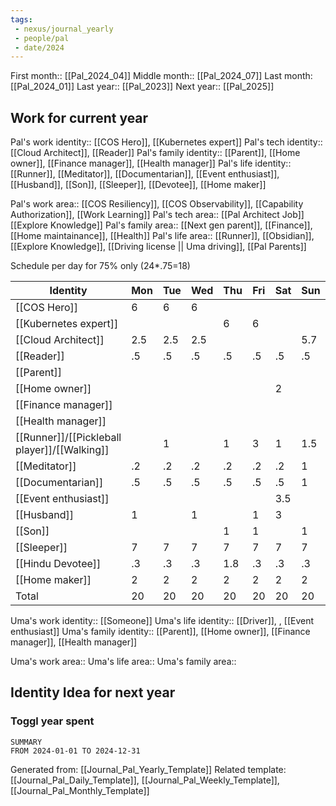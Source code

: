 ```yaml
---
tags:
 - nexus/journal_yearly
 - people/pal
 - date/2024
---
```


First month:: [[Pal_2024_04]]
Middle month:: [[Pal_2024_07]]
Last month: [[Pal_2024_01]]
Last year::  [[Pal_2023]] 
Next year::  [[Pal_2025]] 

## Work for current year 

Pal's work identity:: [[COS Hero]], [[Kubernetes expert]]
Pal's tech identity::  [[Cloud Architect]], [[Reader]]
Pal's family identity:: [[Parent]], [[Home owner]], [[Finance manager]], [[Health manager]]
Pal's life identity:: [[Runner]], [[Meditator]], [[Documentarian]],  [[Event enthusiast]], [[Husband]], [[Son]], [[Sleeper]], [[Devotee]], [[Home maker]]

Pal's work area:: [[COS Resiliency]], [[COS Observability]], [[Capability Authorization]], [[Work Learning]] 
Pal's tech area:: [[Pal Architect Job]] [[Explore Knowledge]] 
Pal's family area:: [[Next gen parent]], [[Finance]], [[Home maintainance]], [[Health]] 
Pal's life area:: [[Runner]], [[Obsidian]], [[Explore Knowledge]], [[Driving license || Uma driving]], [[Pal Parents]] 

Schedule per day for 75% only (24*.75=18)

| Identity                                     | Mon | Tue | Wed | Thu | Fri | Sat | Sun | Sum  | %                     |
| -------------------------------------------- | --- | --- | --- | --- | --- | --- | --- | ---- | --------------------- |
| [[COS Hero]]                                 | 6   | 6   | 6   |     |     |     |     | 18   | 12.857142857142857143 |
| [[Kubernetes expert]]                        |     |     |     | 6   | 6   |     |     | 6    | 4.2857142857142857143 |
| [[Cloud Architect]]                          | 2.5 | 2.5 | 2.5 |     |     |     | 5.7 | 17.7 | 12.642857142857142857 |
| [[Reader]]                                   | .5  | .5  | .5  | .5  | .5  | .5  | .5  | 3.5  | 2.5                   |
| [[Parent]]                                   |     |     |     |     |     |     |     | 0    | 0                     |
| [[Home owner]]                               |     |     |     |     |     | 2   |     | 2    | 1.4285714285714285714 |
| [[Finance manager]]                          |     |     |     |     |     |     |     | 0    | 0                     |
| [[Health manager]]                           |     |     |     |     |     |     |     | 0    | 0                     |
| [[Runner]]/[[Pickleball player]]/[[Walking]] |     | 1   |     | 1   | 3   | 1   | 1.5 | 7.5  | 5.3571428571428571429 |
| [[Meditator]]                                | .2  | .2  | .2  | .2  | .2  | .2  | 1   | 2.2  | 1.5714285714285714286 |
| [[Documentarian]]                            | .5  | .5  | .5  | .5  | .5  | .5  | 1   | 4    | 2.8571428571428571429 |
| [[Event enthusiast]]                         |     |     |     |     |     | 3.5 |     | 3.5  | 2.5                   |
| [[Husband]]                                  | 1   |     | 1   |     | 1   | 3   |     | 6    | 4.2857142857142857143 |
| [[Son]]                                      |     |     |     | 1   | 1   |     | 1   | 3    | 2.1428571428571428571 |
| [[Sleeper]]                                  | 7   | 7   | 7   | 7   | 7   | 7   | 7   | 49   | 35                    |
| [[Hindu Devotee]]                            | .3  | .3  | .3  | 1.8 | .3  | .3  | .3  | 3.6  | 2.5714285714285714286 |
| [[Home maker]]                               | 2   | 2   | 2   | 2   | 2   | 2   | 2   | 14   | 10                    |
| Total                                        | 20  | 20  | 20  | 20  | 20  | 20  | 20  | 140  | 100                   |
<!-- TBLFM: @>$2..@>$>=sum(@I..@-1) -->
<!-- TBLFM: @2$9..@>$9=sum($2..$-1) -->
<!-- TBLFM: @2$>..@>$>=if($-1==0, 0, (($9/@>$9)*100)) -->


Uma's work identity:: [[Someone]]
Uma's life identity:: [[Driver]], , [[Event enthusiast]]
Uma's family identity:: [[Parent]], [[Home owner]], [[Finance manager]], [[Health manager]]

Uma's work area::
Uma's life area::
Uma's family area:: 



## Identity Idea for next year



### Toggl year spent
```toggl
SUMMARY
FROM 2024-01-01 TO 2024-12-31
```

Generated from:  [[Journal_Pal_Yearly_Template]]
Related template: [[Journal_Pal_Daily_Template]], [[Journal_Pal_Weekly_Template]], [[Journal_Pal_Monthly_Template]]